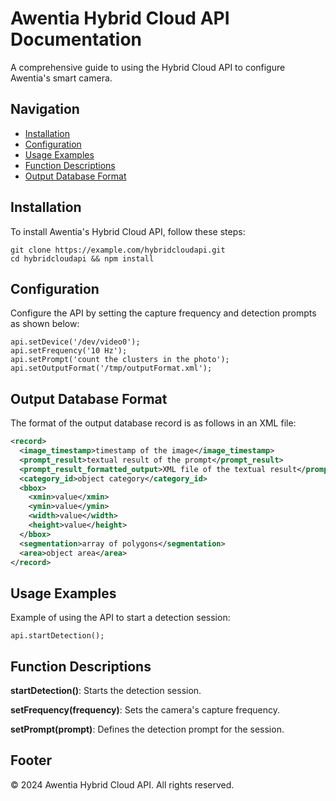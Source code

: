 # Awentia Hybrid Cloud API Documentation

A comprehensive guide to using the Hybrid Cloud API to configure Awentia's smart camera.

## Navigation
- [Installation](#installation)
- [Configuration](#configuration)
- [Usage Examples](#usage-examples)
- [Function Descriptions](#function-descriptions)
- [Output Database Format](#output-database-format)

## Installation

To install Awentia's Hybrid Cloud API, follow these steps:

```
git clone https://example.com/hybridcloudapi.git
cd hybridcloudapi && npm install
```

## Configuration

Configure the API by setting the capture frequency and detection prompts as shown below:

```
api.setDevice('/dev/video0');
api.setFrequency('10 Hz');
api.setPrompt('count the clusters in the photo');
api.setOutputFormat('/tmp/outputFormat.xml');
```

## Output Database Format

The format of the output database record is as follows in an XML file:

```xml
<record>
  <image_timestamp>timestamp of the image</image_timestamp>
  <prompt_result>textual result of the prompt</prompt_result>
  <prompt_result_formatted_output>XML file of the textual result</prompt_result_formatted_output>
  <category_id>object category</category_id>
  <bbox>
    <xmin>value</xmin>
    <ymin>value</ymin>
    <width>value</width>
    <height>value</height>
  </bbox>
  <segmentation>array of polygons</segmentation>
  <area>object area</area>
</record>
```

## Usage Examples

Example of using the API to start a detection session:

```
api.startDetection();
```

## Function Descriptions

**startDetection()**: Starts the detection session.

**setFrequency(frequency)**: Sets the camera's capture frequency.

**setPrompt(prompt)**: Defines the detection prompt for the session.

## Footer

© 2024 Awentia Hybrid Cloud API. All rights reserved.
```
